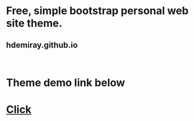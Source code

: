 # Free, simple bootstrap personal web site theme.

## hdemiray.github.io

<br />

# Theme demo link below 

# [Click](https://hdemiray.github.io)
